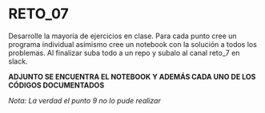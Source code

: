 # RETO_07
Desarrolle la mayoría de ejercicios en clase. Para cada punto cree un programa individual asimismo cree un notebook con la solución a todos los problemas. Al finalizar suba todo a un repo y subalo al canal reto_7 en slack.

 **ADJUNTO SE ENCUENTRA EL NOTEBOOK Y ADEMÁS CADA UNO DE LOS CÓDIGOS DOCUMENTADOS**

 *Nota: La verdad el punto 9 no lo pude realizar*

